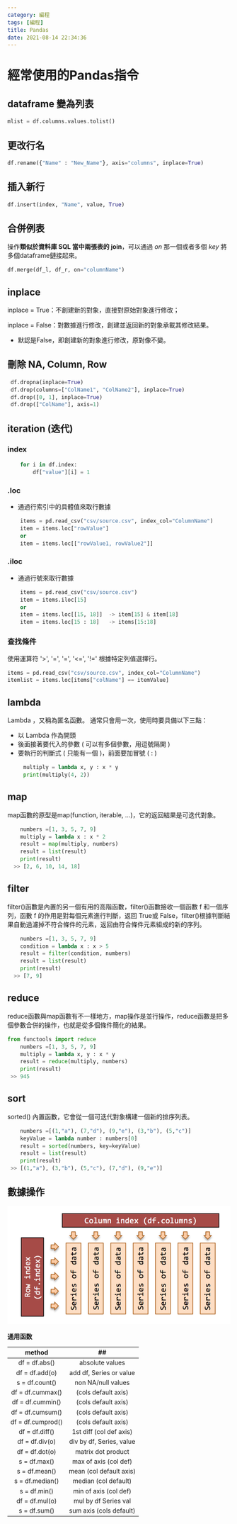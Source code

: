 ```yaml
---
category: 編程
tags: [編程]
title: Pandas
date: 2021-08-14 22:34:36
---
```


# 經常使用的Pandas指令

## dataframe 變為列表

```python
mlist = df.columns.values.tolist()
```

## 更改行名

```python
df.rename({"Name" : "New_Name"}, axis="columns", inplace=True)
```

## 插入新行

```python
df.insert(index, "Name", value, True)
```

## 合併例表

操作**類似於資料庫 SQL 當中兩張表的 join**，可以通過 *on* 那一個或者多個 *key* 將多個dataframe鏈接起來。

```python
df.merge(df_l, df_r, on="columnName")
```

## inplace

inplace = True：不創建新的對象，直接對原始對象進行修改；
  
​inplace = False：對數據進行修改，創建並返回新的對象承載其修改結果。
 
  - 默認是False，即創建新的對象進行修改，原對像不變。


## 刪除 NA, Column, Row

```python
 df.dropna(inplace=True)
 df.drop(columns=["ColName1", "ColName2"], inplace=True)
 df.drop([0, 1], inplace=True)
 df.drop(["ColName"], axis=1)
```

## iteration (迭代)

###  **index**
   
```python
    for i in df.index:
        df["value"][i] = 1
```

### **.loc** 

 - 通過行索引中的具體值來取行數據 
 
   
```python 
    items = pd.read_csv("csv/source.csv", index_col="ColumnName")
    item = items.loc["rowValue"]
    or
    item = items.loc[["rowValue1, rowValue2"]]
```

###  **.iloc**

 - 通過行號來取行數據
    
```python
    items = pd.read_csv("csv/source.csv")
    item = items.iloc[15]
    or
    item = items.loc[[15, 18]]  -> item[15] & item[18]
    item = items.loc[15 : 18]   -> items[15:18]
```
 
 
### 查找條件 

使用運算符 '>', '=', '=', '<=', '!=' 根據特定列值選擇行。

```python
items = pd.read_csv("csv/source.csv", index_col="ColumnName")
itemlist = items.loc[items["colName"] == itemValue]

``` 
 
 
## lambda

Lambda ，又稱為匿名函數。 通常只會用一次，使用時要具備以下三點：

  - 以 Lambda 作為開頭
  - 後面接著要代入的參數 ( 可以有多個參數，用逗號隔開 )
  - 要執行的判斷式 ( 只能有一個 )，前面要加冒號 ( : )
  
```python
     multiply = lambda x, y : x * y
     print(multiply(4, 2))
```
  
## map

map函數的原型是map(function, iterable, …)，它的返回結果是可迭代對象。

```python
    numbers =[1, 3, 5, 7, 9]
    multiply = lambda x : x * 2
    result = map(multiply, numbers)
    result = list(result)
    print(result)
  >> [2, 6, 10, 14, 18]
```

## filter

filter()函數是內置的另一個有用的高階函數，filter()函數接收一個函數 f 和一個序列，函數 f 的作用是對每個元素進行判斷，返回 True或 False，filter()根據判斷結果自動過濾掉不符合條件的元素，返回由符合條件元素組成的新的序列。

```python
    numbers =[1, 3, 5, 7, 9]
    condition = lambda x : x > 5
    result = filter(condition, numbers)
    result = list(result)
    print(result)
  >> [7, 9]   
```

## reduce

reduce函數與map函數有不一樣地方，map操作是並行操作，reduce函數是把多個參數合併的操作，也就是從多個條件簡化的結果。

```python
from functools import reduce
    numbers =[1, 3, 5, 7, 9]
    multiply = lambda x, y : x * y
    result = reduce(multiply, numbers)
    print(result)
 >> 945
```

## sort

sorted() 內置函數，它會從一個可迭代對象構建一個新的排序列表。

```python
    numbers =[(1,"a"), (7,"d"), (9,"e"), (3,"b"), (5,"c")]
    keyValue = lambda number : numbers[0]
    result = sorted(numbers, key=keyValue)
    result = list(result)
    print(result)
 >> [(1,"a"), (3,"b"), (5,"c"), (7,"d"), (9,"e")]
```

## 數據操作

![Alt ](../assets/img/pandas/basepandas.png)

**通用函数**

| method |## |
|:---:|:---:|
|df = df.abs()|absolute values|
|df = df.add(o)|add df, Series or value|
|s = df.count()|non NA/null values|
|df = df.cummax()|(cols default axis)|
|df = df.cummin()|(cols default axis)|
|df = df.cumsum()|(cols default axis)|
|df = df.cumprod()|(cols default axis)|
|df = df.diff()|1st diff (col def axis)|
|df = df.div(o)|div by df, Series, value|
|df = df.dot(o)|matrix dot product|
|s = df.max()|max of axis (col def)|
|s = df.mean()|mean (col default axis)|
|s = df.median()|median (col default)|
|s = df.min()|min of axis (col def)|
|df = df.mul(o)|mul by df Series val|
|s = df.sum()|sum axis (cols default)|








